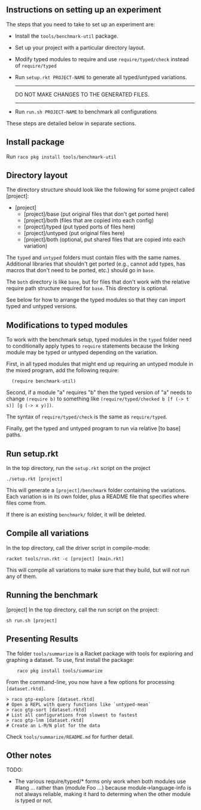 Instructions on setting up an experiment
----------------------------------------

The steps that you need to take to set up an experiment are:

  * Install the `tools/benchmark-util` package.
  * Set up your project with a particular directory layout.
  * Modify typed modules to require and use `require/typed/check` instead of `require/typed`
  * Run `setup.rkt PROJECT-NAME` to generate all typed/untyped variations.

     ******************************************
     DO NOT MAKE CHANGES TO THE GENERATED FILES.
     ******************************************

  * Run `run.sh PROJECT-NAME` to benchmark all configurations

These steps are detailed below in separate sections.


Install package
---------------

Run `raco pkg install tools/benchmark-util`

Directory layout
----------------

The directory structure should look like the following for some project
called [project]:

  * [project]
    * [project]/base (put original files that don't get ported here)
    * [project]/both (files that are copied into each config)
    * [project]/typed (put typed ports of files here)
    * [project]/untyped (put original files here)
    * [project]/both (optional, put shared files that are copied into each variation)

The `typed` and `untyped` folders must contain files with the same
names. Additional libraries that shouldn't get ported (e.g., cannot add
types, has macros that don't need to be ported, etc.) should go in
`base`.

The `both` directory is like `base`, but for files that don't work with
the relative require path structure required for `base`. This directory
is optional.

See below for how to arrange the typed modules so that they can import
typed and untyped versions.


Modifications to typed modules
------------------------------

To work with the benchmark setup, typed modules in the `typed` folder need
to conditionally apply types to `require` statements because the linking
module may be typed or untyped depending on the variation.

First, in all typed modules that might end up requiring an untyped module
in the mixed program, add the following require:

````
  (require benchmark-util)
````

Second, if a module "a" requires "b" then the typed version of
"a" needs to change `(require b)` to something like
`(require/typed/checked b [f (-> t s)] [g (-> x y)])`.

The syntax of `require/typed/check` is the same as `require/typed`.

Finally, get the typed and untyped program to run via relative [to base]
paths.


Run setup.rkt
-------------

In the top directory, run the `setup.rkt` script on the project 

  `./setup.rkt [project]`

This will generate a `[project]/benchmark` folder containing the variations.
Each variation is in its own folder, plus a README file that specifies
where files come from.

If there is an existing `benchmark/` folder, it will be deleted.


Compile all variations
----------------------

In the top directory, call the driver script in compile-mode:

  `racket tools/run.rkt -c [project] [main.rkt]`

This will compile all variations to make sure that they build, but
will not run any of them.


Running the benchmark
---------------------
[project]
In the top directory, call the run script on the project:

  `sh run.sh [project]`


Presenting Results
------------------

The folder `tools/summarize` is a Racket package with tools for exploring and graphing a dataset.
To use, first install the package:

```
    raco pkg install tools/summarize
```

From the command-line, you now have a few options for processing `[dataset.rktd]`.

```
> raco gtp-explore [dataset.rktd]
# Open a REPL with query functions like `untyped-mean`
> raco gtp-sort [dataset.rktd]
# List all configurations from slowest to fastest
> raco gtp-lnm [dataset.rktd]
# Create an L-M/N plot for the data
```

Check `tools/summarize/README.md` for further detail.


Other notes
-----------

TODO:
- The various require/typed/* forms only work when both modules use #lang ...
   rather than (module Foo ...) because module->language-info is not always
   reliable, making it hard to determing when the other module is typed or not.

